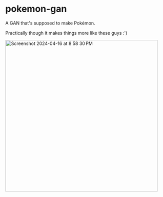 # pokemon-gan
A GAN that's supposed to make Pokémon.

Practically though it makes things more like these guys :')


<img width="475" alt="Screenshot 2024-04-16 at 8 58 30 PM" src="https://github.com/mohakjain/pokemon-gan/assets/64781758/e8505113-f9e9-470d-893d-82f1702b32af">
